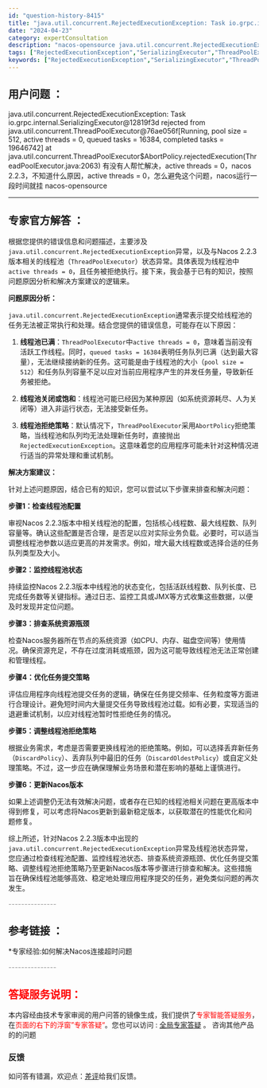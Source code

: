 ```yaml
---
id: "question-history-8415"
title: "java.util.concurrent.RejectedExecutionException: Task io.grpc.internal.SerializingExecutor@12819f3d rejected from java.util.concurrent.ThreadPoolExecutor@76ae056f[Running, pool size = 512, active threads = 0, queued tasks = 16384, completed tasks = 19646742] at java.util.concurrent.ThreadPoolExecutor$AbortPolicy.rejectedExecution(ThreadPoolExecutor.java:2063) 有没有人帮忙解决，active threads = 0，nacos 2.2.3，不知道什么原因，active threads = 0，怎么避免这个问题，nacos运行一段时间就挂 nacos-opensource"
date: "2024-04-23"
category: expertConsultation
description: "nacos-opensource java.util.concurrent.RejectedExecutionException: Task io.grpc.internal.SerializingExecutor@12819f3d rejected from java.util.concurrent.ThreadPoolExecutor@76ae056f[Running, pool size = 512, active threads = 0, queued tasks = 16384, completed tasks = 19646742] at java.util.concurrent.ThreadPoolExecutor$AbortPolicy.rejectedExecution(ThreadPoolExecutor.java:2063) 有没有人帮忙解决，active threads = 0，nacos 2.2.3，不知道什么原因，active threads = 0，怎么避免这个问题，nacos运行一段时间就挂"
tags: ["RejectedExecutionException","SerializingExecutor","ThreadPoolExecutor","java.util.concurrent","AbortPolicy","rejectedExecution","active threads","queued tasks","completed tasks","nacos 2.2.3"]
keywords: ["RejectedExecutionException","SerializingExecutor","ThreadPoolExecutor","java.util.concurrent","AbortPolicy","rejectedExecution","active threads","queued tasks","completed tasks","nacos 2.2.3"]
---
```


## 用户问题 ： 
 java.util.concurrent.RejectedExecutionException: Task io.grpc.internal.SerializingExecutor@12819f3d rejected from java.util.concurrent.ThreadPoolExecutor@76ae056f[Running, pool size = 512, active threads = 0, queued tasks = 16384, completed tasks = 19646742] at java.util.concurrent.ThreadPoolExecutor$AbortPolicy.rejectedExecution(ThreadPoolExecutor.java:2063) 有没有人帮忙解决，active threads = 0，nacos 2.2.3，不知道什么原因，active threads = 0，怎么避免这个问题，nacos运行一段时间就挂 nacos-opensource 

---------------
## 专家官方解答 ：

根据您提供的错误信息和问题描述，主要涉及`java.util.concurrent.RejectedExecutionException`异常，以及与Nacos 2.2.3版本相关的线程池（`ThreadPoolExecutor`）状态异常。具体表现为线程池中`active threads = 0`，且任务被拒绝执行。接下来，我会基于已有的知识，按照问题原因分析和解决方案建议的逻辑来。

**问题原因分析：**

`java.util.concurrent.RejectedExecutionException`通常表示提交给线程池的任务无法被正常执行和处理。结合您提供的错误信息，可能存在以下原因：

1. **线程池已满**：`ThreadPoolExecutor`中`active threads = 0`，意味着当前没有活跃工作线程。同时，`queued tasks = 16384`表明任务队列已满（达到最大容量），无法继续接纳新的任务。这可能是由于线程池的大小（`pool size = 512`）和任务队列容量不足以应对当前应用程序产生的并发任务量，导致新任务被拒绝。

2. **线程池关闭或饱和**：线程池可能已经因为某种原因（如系统资源耗尽、人为关闭等）进入非运行状态，无法接受新任务。

3. **线程池拒绝策略**：默认情况下，`ThreadPoolExecutor`采用`AbortPolicy`拒绝策略，当线程池和队列均无法处理新任务时，直接抛出`RejectedExecutionException`。这意味着您的应用程序可能未针对这种情况进行适当的异常处理和重试机制。

**解决方案建议：**

针对上述问题原因，结合已有的知识，您可以尝试以下步骤来排查和解决问题：

**步骤1：检查线程池配置**

审视Nacos 2.2.3版本中相关线程池的配置，包括核心线程数、最大线程数、队列容量等。确认这些配置是否合理，是否足以应对实际业务负载。必要时，可以适当调整线程池参数以适应更高的并发需求。例如，增大最大线程数或选择合适的任务队列类型及大小。

**步骤2：监控线程池状态**

持续监控Nacos 2.2.3版本中线程池的状态变化，包括活跃线程数、队列长度、已完成任务数等关键指标。通过日志、监控工具或JMX等方式收集这些数据，以便及时发现并定位问题。

**步骤3：排查系统资源瓶颈**

检查Nacos服务器所在节点的系统资源（如CPU、内存、磁盘空间等）使用情况。确保资源充足，不存在过度消耗或瓶颈，因为这可能导致线程池无法正常创建和管理线程。

**步骤4：优化任务提交策略**

评估应用程序向线程池提交任务的逻辑，确保在任务提交频率、任务粒度等方面进行合理设计。避免短时间内大量提交任务导致线程池过载。如有必要，实现适当的退避重试机制，以应对线程池暂时性拒绝任务的情况。

**步骤5：调整线程池拒绝策略**

根据业务需求，考虑是否需要更换线程池的拒绝策略。例如，可以选择丢弃新任务（`DiscardPolicy`）、丢弃队列中最旧的任务（`DiscardOldestPolicy`）或自定义处理策略。不过，这一步应在确保理解业务场景和潜在影响的基础上谨慎进行。

**步骤6：更新Nacos版本**

如果上述调整仍无法有效解决问题，或者存在已知的线程池相关问题在更高版本中得到修复，可以考虑将Nacos更新到最新稳定版本，以获取潜在的性能优化和问题修复。

综上所述，针对Nacos 2.2.3版本中出现的`java.util.concurrent.RejectedExecutionException`异常及线程池状态异常，您应通过检查线程池配置、监控线程池状态、排查系统资源瓶颈、优化任务提交策略、调整线程池拒绝策略乃至更新Nacos版本等步骤进行排查和解决。这些措施旨在确保线程池能够高效、稳定地处理应用程序提交的任务，避免类似问题的再次发生。


<font color="#949494">---------------</font> 


## 参考链接 ：

*专家经验:如何解决Nacos连接超时问题 


 <font color="#949494">---------------</font> 
 


## <font color="#FF0000">答疑服务说明：</font> 

本内容经由技术专家审阅的用户问答的镜像生成，我们提供了<font color="#FF0000">专家智能答疑服务</font>，在<font color="#FF0000">页面的右下的浮窗”专家答疑“</font>。您也可以访问 : [全局专家答疑](https://opensource.alibaba.com/chatBot) 。 咨询其他产品的的问题

### 反馈
如问答有错漏，欢迎点：[差评](https://ai.nacos.io/user/feedbackByEnhancerGradePOJOID?enhancerGradePOJOId=11600)给我们反馈。
